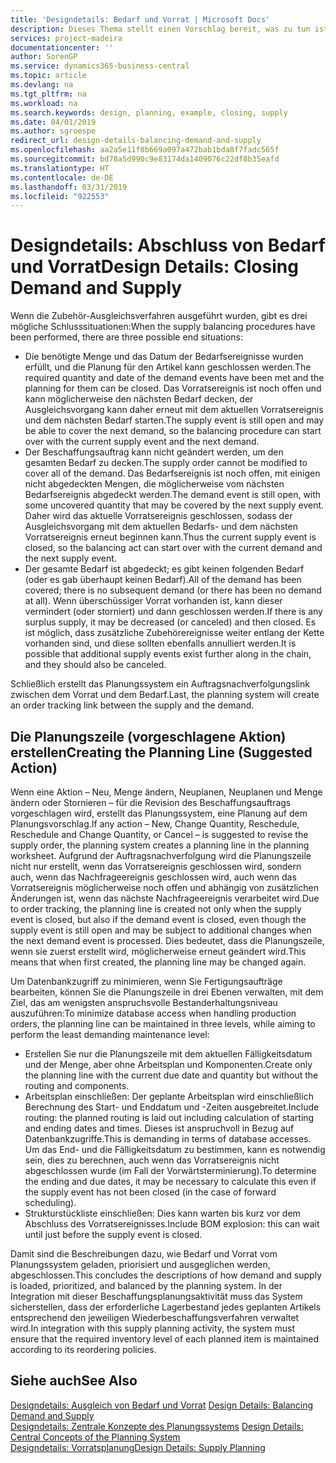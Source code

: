 ```yaml
---
title: 'Designdetails: Bedarf und Vorrat | Microsoft Docs'
description: Dieses Thema stellt einen Vorschlag bereit, was zu tun ist, nachdem Sie das Zubehör-Ausgleichsverfahren ausgeführt haben.
services: project-madeira
documentationcenter: ''
author: SorenGP
ms.service: dynamics365-business-central
ms.topic: article
ms.devlang: na
ms.tgt_pltfrm: na
ms.workload: na
ms.search.keywords: design, planning, example, closing, supply
ms.date: 04/01/2019
ms.author: sgroespe
redirect_url: design-details-balancing-demand-and-supply
ms.openlocfilehash: aa2a5e11f8b669a097a472bab1bda8f7fadc565f
ms.sourcegitcommit: bd78a5d990c9e83174da1409076c22df8b35eafd
ms.translationtype: HT
ms.contentlocale: de-DE
ms.lasthandoff: 03/31/2019
ms.locfileid: "922553"
---
```

# <a name="design-details-closing-demand-and-supply"></a><span data-ttu-id="adb10-103">Designdetails: Abschluss von Bedarf und Vorrat</span><span class="sxs-lookup"><span data-stu-id="adb10-103">Design Details: Closing Demand and Supply</span></span>
<span data-ttu-id="adb10-104">Wenn die Zubehör-Ausgleichsverfahren ausgeführt wurden, gibt es drei mögliche Schlusssituationen:</span><span class="sxs-lookup"><span data-stu-id="adb10-104">When the supply balancing procedures have been performed, there are three possible end situations:</span></span>  

* <span data-ttu-id="adb10-105">Die benötigte Menge und das Datum der Bedarfsereignisse wurden erfüllt, und die Planung für den Artikel kann geschlossen werden.</span><span class="sxs-lookup"><span data-stu-id="adb10-105">The required quantity and date of the demand events have been met and the planning for them can be closed.</span></span> <span data-ttu-id="adb10-106">Das Vorratsereignis ist noch offen und kann möglicherweise den nächsten Bedarf decken, der Ausgleichsvorgang kann daher erneut mit dem aktuellen Vorratsereignis und dem nächsten Bedarf starten.</span><span class="sxs-lookup"><span data-stu-id="adb10-106">The supply event is still open and may be able to cover the next demand, so the balancing procedure can start over with the current supply event and the next demand.</span></span>  
* <span data-ttu-id="adb10-107">Der Beschaffungsauftrag kann nicht geändert werden, um den gesamten Bedarf zu decken.</span><span class="sxs-lookup"><span data-stu-id="adb10-107">The supply order cannot be modified to cover all of the demand.</span></span> <span data-ttu-id="adb10-108">Das Bedarfsereignis ist noch offen, mit einigen nicht abgedeckten Mengen, die möglicherweise vom nächsten Bedarfsereignis abgedeckt werden.</span><span class="sxs-lookup"><span data-stu-id="adb10-108">The demand event is still open, with some uncovered quantity that may be covered by the next supply event.</span></span> <span data-ttu-id="adb10-109">Daher wird das aktuelle Vorratsereignis geschlossen, sodass der Ausgleichsvorgang mit dem aktuellen Bedarfs- und dem nächsten Vorratsereignis erneut beginnen kann.</span><span class="sxs-lookup"><span data-stu-id="adb10-109">Thus the current supply event is closed, so the balancing act can start over with the current demand and the next supply event.</span></span>  
* <span data-ttu-id="adb10-110">Der gesamte Bedarf ist abgedeckt; es gibt keinen folgenden Bedarf (oder es gab überhaupt keinen Bedarf).</span><span class="sxs-lookup"><span data-stu-id="adb10-110">All of the demand has been covered; there is no subsequent demand (or there has been no demand at all).</span></span> <span data-ttu-id="adb10-111">Wenn überschüssiger Vorrat vorhanden ist, kann dieser vermindert (oder storniert) und dann geschlossen werden.</span><span class="sxs-lookup"><span data-stu-id="adb10-111">If there is any surplus supply, it may be decreased (or canceled) and then closed.</span></span> <span data-ttu-id="adb10-112">Es ist möglich, dass zusätzliche Zubehörereignisse weiter entlang der Kette vorhanden sind, und diese sollten ebenfalls annulliert werden.</span><span class="sxs-lookup"><span data-stu-id="adb10-112">It is possible that additional supply events exist further along in the chain, and they should also be canceled.</span></span>  

<span data-ttu-id="adb10-113">Schließlich erstellt das Planungssystem ein Auftragsnachverfolgungslink zwischen dem Vorrat und dem Bedarf.</span><span class="sxs-lookup"><span data-stu-id="adb10-113">Last, the planning system will create an order tracking link between the supply and the demand.</span></span>  

## <a name="creating-the-planning-line-suggested-action"></a><span data-ttu-id="adb10-114">Die Planungszeile (vorgeschlagene Aktion) erstellen</span><span class="sxs-lookup"><span data-stu-id="adb10-114">Creating the Planning Line (Suggested Action)</span></span>  
<span data-ttu-id="adb10-115">Wenn eine Aktion – Neu, Menge ändern, Neuplanen, Neuplanen und Menge ändern oder Stornieren – für die Revision des Beschaffungsauftrags vorgeschlagen wird, erstellt das Planungssystem, eine Planung auf dem Planungsvorschlag.</span><span class="sxs-lookup"><span data-stu-id="adb10-115">If any action – New, Change Quantity, Reschedule, Reschedule and Change Quantity, or Cancel – is suggested to revise the supply order, the planning system creates a planning line in the planning worksheet.</span></span> <span data-ttu-id="adb10-116">Aufgrund der Auftragsnachverfolgung wird die Planungszeile nicht nur erstellt, wenn das Vorratsereignis geschlossen wird, sondern auch, wenn das Nachfrageereignis geschlossen wird, auch wenn das Vorratsereignis möglicherweise noch offen und abhängig von zusätzlichen Änderungen ist, wenn das nächste Nachfrageereignis verarbeitet wird.</span><span class="sxs-lookup"><span data-stu-id="adb10-116">Due to order tracking, the planning line is created not only when the supply event is closed, but also if the demand event is closed, even though the supply event is still open and may be subject to additional changes when the next demand event is processed.</span></span> <span data-ttu-id="adb10-117">Dies bedeutet, dass die Planungszeile, wenn sie zuerst erstellt wird, möglicherweise erneut geändert wird.</span><span class="sxs-lookup"><span data-stu-id="adb10-117">This means that when first created, the planning line may be changed again.</span></span>  

<span data-ttu-id="adb10-118">Um Datenbankzugriff zu minimieren, wenn Sie Fertigungsaufträge bearbeiten, können Sie die Planungszeile in drei Ebenen verwalten, mit dem Ziel, das am wenigsten anspruchsvolle Bestanderhaltungsniveau auszuführen:</span><span class="sxs-lookup"><span data-stu-id="adb10-118">To minimize database access when handling production orders, the planning line can be maintained in three levels, while aiming to perform the least demanding maintenance level:</span></span>  

* <span data-ttu-id="adb10-119">Erstellen Sie nur die Planungszeile mit dem aktuellen Fälligkeitsdatum und der Menge, aber ohne Arbeitsplan und Komponenten.</span><span class="sxs-lookup"><span data-stu-id="adb10-119">Create only the planning line with the current due date and quantity but without the routing and components.</span></span>  
* <span data-ttu-id="adb10-120">Arbeitsplan einschließen: Der geplante Arbeitsplan wird einschließlich Berechnung des Start- und Enddatum und -Zeiten ausgebreitet.</span><span class="sxs-lookup"><span data-stu-id="adb10-120">Include routing: the planned routing is laid out including calculation of starting and ending dates and times.</span></span> <span data-ttu-id="adb10-121">Dieses ist anspruchvoll in Bezug auf Datenbankzugriffe.</span><span class="sxs-lookup"><span data-stu-id="adb10-121">This is demanding in terms of database accesses.</span></span> <span data-ttu-id="adb10-122">Um das End- und die Fälligkeitsdatum zu bestimmen, kann es notwendig sein, dies zu berechnen, auch wenn das Vorratsereignis nicht abgeschlossen wurde (im Fall der Vorwärtsterminierung).</span><span class="sxs-lookup"><span data-stu-id="adb10-122">To determine the ending and due dates, it may be necessary to calculate this even if the supply event has not been closed (in the case of forward scheduling).</span></span>  
* <span data-ttu-id="adb10-123">Strukturstückliste einschließen: Dies kann warten bis kurz vor dem Abschluss des Vorratsereignisses.</span><span class="sxs-lookup"><span data-stu-id="adb10-123">Include BOM explosion: this can wait until just before the supply event is closed.</span></span>  

<span data-ttu-id="adb10-124">Damit sind die Beschreibungen dazu, wie Bedarf und Vorrat vom Planungssystem geladen, priorisiert und ausgeglichen werden, abgeschlossen.</span><span class="sxs-lookup"><span data-stu-id="adb10-124">This concludes the descriptions of how demand and supply is loaded, prioritized, and balanced by the planning system.</span></span> <span data-ttu-id="adb10-125">In der Integration mit dieser Beschaffungsplanungsaktivität muss das System sicherstellen, dass der erforderliche Lagerbestand jedes geplanten Artikels entsprechend den jeweiligen Wiederbeschaffungsverfahren verwaltet wird.</span><span class="sxs-lookup"><span data-stu-id="adb10-125">In integration with this supply planning activity, the system must ensure that the required inventory level of each planned item is maintained according to its reordering policies.</span></span>  

## <a name="see-also"></a><span data-ttu-id="adb10-126">Siehe auch</span><span class="sxs-lookup"><span data-stu-id="adb10-126">See Also</span></span>  
<span data-ttu-id="adb10-127">[Designdetails: Ausgleich von Bedarf und Vorrat](design-details-balancing-demand-and-supply.md) </span><span class="sxs-lookup"><span data-stu-id="adb10-127">[Design Details: Balancing Demand and Supply](design-details-balancing-demand-and-supply.md) </span></span>  
<span data-ttu-id="adb10-128">[Designdetails: Zentrale Konzepte des Planungssystems](design-details-central-concepts-of-the-planning-system.md) </span><span class="sxs-lookup"><span data-stu-id="adb10-128">[Design Details: Central Concepts of the Planning System](design-details-central-concepts-of-the-planning-system.md) </span></span>  
[<span data-ttu-id="adb10-129">Designdetails: Vorratsplanung</span><span class="sxs-lookup"><span data-stu-id="adb10-129">Design Details: Supply Planning</span></span>](design-details-supply-planning.md)
